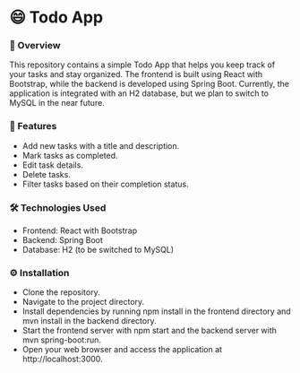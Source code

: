 # 😄 Todo App
### 📙 Overview
This repository contains a simple Todo App that helps you keep track of your tasks and stay organized. The frontend is built using React with Bootstrap, while the backend is developed using Spring Boot. Currently, the application is integrated with an H2 database, but we plan to switch to MySQL in the near future.

### 🚀 Features
- Add new tasks with a title and description.
- Mark tasks as completed.
- Edit task details.
- Delete tasks.
- Filter tasks based on their completion status.
### 🛠️ Technologies Used
- Frontend: React with Bootstrap
- Backend: Spring Boot
- Database: H2 (to be switched to MySQL)
### ⚙️ Installation
- Clone the repository.
- Navigate to the project directory.
- Install dependencies by running npm install in the frontend directory and mvn install in the backend directory.
- Start the frontend server with npm start and the backend server with mvn spring-boot:run.
- Open your web browser and access the application at http://localhost:3000.
